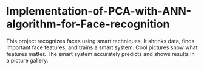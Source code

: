 # Implementation-of-PCA-with-ANN-algorithm-for-Face-recognition
This project recognizes faces using smart techniques. It shrinks data, finds important face features, and trains a smart system. Cool pictures show what features matter. The smart system accurately predicts and shows results in a picture gallery.
